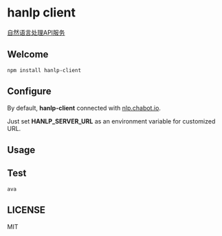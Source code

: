 # hanlp client
[自然语言处理API服务](http://nlp.chatbot.io/public/index.html)

## Welcome
```
npm install hanlp-client
```

## Configure
By default, **hanlp-client** connected with [nlp.chabot.io](http://nlp.chatbot.io/public/index.html).

Just set **HANLP\_SERVER\_URL** as an environment variable for customized URL.

## Usage

## Test
```
ava
```

## LICENSE
MIT